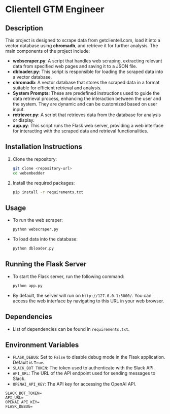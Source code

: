 # Clientell GTM Engineer

## Description
This project is designed to scrape data from getclientell.com, load it into a vector database using **chromadb**, and retrieve it for further analysis. The main components of the project include:

- **webscraper.py**: A script that handles web scraping, extracting relevant data from specified web pages and saving it to a JSON file.
- **dbloader.py**: This script is responsible for loading the scraped data into a vector database.
- **chromadb**: A vector database that stores the scraped data in a format suitable for efficient retrieval and analysis.
- **System Prompts**: These are predefined instructions used to guide the data retrieval process, enhancing the interaction between the user and the system. They are dynamic and can be customized based on user input.
- **retriever.py**: A script that retrieves data from the database for analysis or display.
- **app.py**: This script runs the Flask web server, providing a web interface for interacting with the scraped data and retrieval functionalities.

## Installation Instructions
1. Clone the repository:
   ```bash
   git clone <repository-url>
   cd webembedder
   ```
2. Install the required packages:
   ```bash
   pip install -r requirements.txt
   ```

## Usage
- To run the web scraper:
  ```bash
  python webscraper.py
  ```
- To load data into the database:
  ```bash
  python dbloader.py
  ```

## Running the Flask Server
- To start the Flask server, run the following command:
  ```bash
  python app.py
  ```
- By default, the server will run on `http://127.0.0.1:5000/`. You can access the web interface by navigating to this URL in your web browser.

## Dependencies
- List of dependencies can be found in `requirements.txt`.

## Environment Variables
- `FLASK_DEBUG`: Set to `False` to disable debug mode in the Flask application. Default is `True`.
- `SLACK_BOT_TOKEN`: The token used to authenticate with the Slack API.
- `API_URL`: The URL of the API endpoint used for sending messages to Slack.
- `OPENAI_API_KEY`: The API key for accessing the OpenAI API.

```
SLACK_BOT_TOKEN=
API_URL=
OPENAI_API_KEY=
FLASK_DEBUG=
```